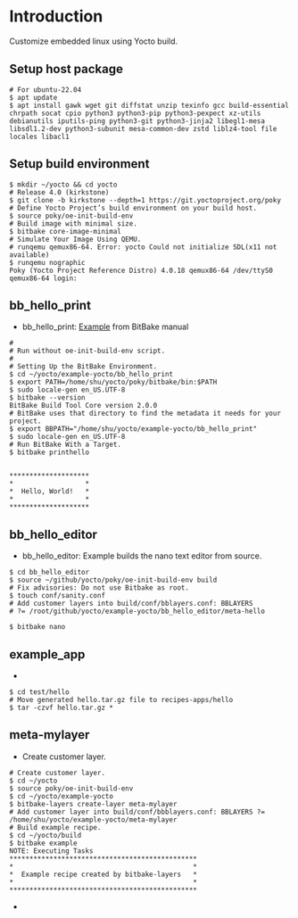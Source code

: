 # Introduction
Customize embedded linux using Yocto build.


## Setup host package
```shell
# For ubuntu-22.04
$ apt update
$ apt install gawk wget git diffstat unzip texinfo gcc build-essential chrpath socat cpio python3 python3-pip python3-pexpect xz-utils debianutils iputils-ping python3-git python3-jinja2 libegl1-mesa libsdl1.2-dev python3-subunit mesa-common-dev zstd liblz4-tool file locales libacl1
```

## Setup build environment
```shell
$ mkdir ~/yocto && cd yocto
# Release 4.0 (kirkstone)
$ git clone -b kirkstone --depth=1 https://git.yoctoproject.org/poky
# Define Yocto Project’s build environment on your build host.
$ source poky/oe-init-build-env
# Build image with minimal size.
$ bitbake core-image-minimal
# Simulate Your Image Using QEMU.
# runqemu qemux86-64. Error: yocto Could not initialize SDL(x11 not available)
$ runqemu nographic
Poky (Yocto Project Reference Distro) 4.0.18 qemux86-64 /dev/ttyS0
qemux86-64 login:

```

## bb_hello_print
- bb_hello_print: [Example](https://docs.yoctoproject.org/bitbake/2.6/bitbake-user-manual/bitbake-user-manual-hello.html) from BitBake manual
```shell
#
# Run without oe-init-build-env script.
#
# Setting Up the BitBake Environment.
$ cd ~/yocto/example-yocto/bb_hello_print
$ export PATH=/home/shu/yocto/poky/bitbake/bin:$PATH
$ sudo locale-gen en_US.UTF-8
$ bitbake --version
BitBake Build Tool Core version 2.0.0
# BitBake uses that directory to find the metadata it needs for your project.
$ export BBPATH="/home/shu/yocto/example-yocto/bb_hello_print"
$ sudo locale-gen en_US.UTF-8
# Run BitBake With a Target.
$ bitbake printhello


********************
*                  *
*  Hello, World!   *
*                  *
********************
```

## bb_hello_editor
- bb_hello_editor: Example builds the nano text editor from source.
```shell
$ cd bb_hello_editor
$ source ~/github/yocto/poky/oe-init-build-env build
# Fix advisories: Do not use Bitbake as root.
$ touch conf/sanity.conf
# Add customer layers into build/conf/bblayers.conf: BBLAYERS
# ?= /root/github/yocto/example-yocto/bb_hello_editor/meta-hello 

$ bitbake nano

```

## example_app
-  
```shell
$ cd test/hello
# Move generated hello.tar.gz file to recipes-apps/hello
$ tar -czvf hello.tar.gz *
```

## meta-mylayer
- Create customer layer.
```shell
# Create customer layer.
$ cd ~/yocto
$ source poky/oe-init-build-env
$ cd ~/yocto/example-yocto
$ bitbake-layers create-layer meta-mylayer
# Add customer layer into build/conf/bbblayers.conf: BBLAYERS ?= /home/shu/yocto/example-yocto/meta-mylayer
# Build example recipe.
$ cd ~/yocto/build
$ bitbake example
NOTE: Executing Tasks
***********************************************
*                                             *
*  Example recipe created by bitbake-layers   *
*                                             *
***********************************************
```
- 